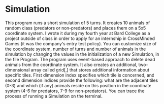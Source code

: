 # Simulation
This program runs a short simulation of 5 turns. It creates 10 animals of random class (predators or non-predators) and places them on a 5x5 coordinate system. I wrote it during my fourth year at Bard College as a project outside of class in order to apply for an internship in CrossMinded Games (it was the company's entry test policy).
You can customize size of the coordinate system, number of turns and number of animals in the simulation by changing the values in the initialization of a new Simulation, in the file Program.
The program uses event-based approach to delete dead animals from the coordinate system. It also creates an additional, two-dimensional array called grid[,] that stores additional information about specific tiles. First dimension index specifies which tile is concerned, and second dimension indices provide the following: what are the adjacent tiles (0-3) and which (if any) animals reside on this position in the coordinate system (4-6 for predators, 7-9 for non-predators).
You can trace the process of running a Simulation on the terminal.
